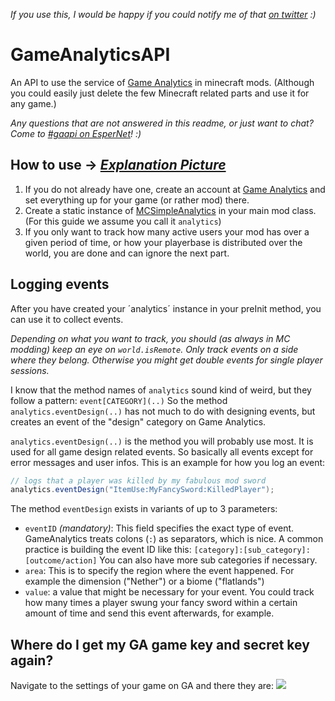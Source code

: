 *If you use this, I would be happy if you could notify me of that [on twitter](https://twitter.com/NPException) :)*

# GameAnalyticsAPI
An API to use the service of [Game Analytics](http://www.gameanalytics.com/) in minecraft mods. (Although you could easily just delete the few Minecraft related parts and use it for any game.)

*Any questions that are not answered in this readme, or just want to chat? Come to [#gaapi on EsperNet](http://irc.lc/esper/gaapi)! :)*

## How to use -> *[Explanation Picture](http://i.imgur.com/nYsnc27.png)*
1. If you do not already have one, create an account at [Game Analytics](http://www.gameanalytics.com/) and set everything up for your game (or rather mod) there.
2. Create a static instance of [MCSimpleAnalytics](https://github.com/NPException42/GameAnalyticsAPI/blob/master/src/main/java/de/npe/gameanalytics/minecraft/MCSimpleAnalytics.java) in your main mod class. (For this guide we assume you call it `analytics`)
3. If you only want to track how many active users your mod has over a given period of time, or how your playerbase is distributed over the world, you are done and can ignore the next part.

## Logging events
After you have created your ´analytics´ instance in your preInit method, you can use it to collect events.

_Depending on what you want to track, you should (as always in MC modding) keep an eye on `world.isRemote`. Only track events on a side where they belong. Otherwise you might get double events for single player sessions._

I know that the method names of `analytics` sound kind of weird, but they follow a pattern: `event[CATEGORY](..)` So the method `analytics.eventDesign(..)` has not much to do with designing events, but creates an event of the "design" category on Game Analytics.

`analytics.eventDesign(..)` is the method you will probably use most. It is used for all game design related events. So basically all events except for error messages and user infos. This is an example for how you log an event:

````java
// logs that a player was killed by my fabulous mod sword
analytics.eventDesign("ItemUse:MyFancySword:KilledPlayer");
````

The method `eventDesign` exists in variants of up to 3 parameters:
- `eventID` *(mandatory)*: This field specifies the exact type of event. GameAnalytics treats colons (`:`) as separators, which is nice. A common practice is building the event ID like this: `[category]:[sub_category]:[outcome/action]` You can also have more sub categories if necessary.
- `area`: This is to specify the region where the event happened. For example the dimension ("Nether") or a biome ("flatlands")
- `value`: a value that might be necessary for your event. You could track how many times a player swung your fancy sword within a certain amount of time and send this event afterwards, for example.

## Where do I get my GA game key and secret key again?
Navigate to the settings of your game on GA and there they are:
<img src="http://i.imgur.com/mSbaSbT.png"/>
